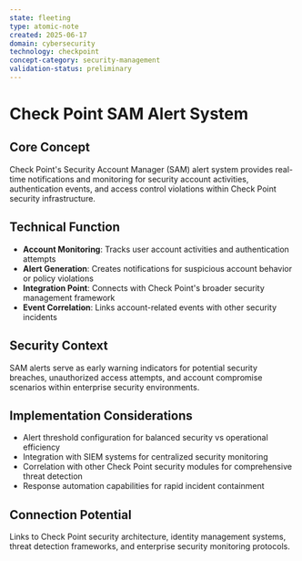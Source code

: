 ```yaml
---
state: fleeting
type: atomic-note
created: 2025-06-17
domain: cybersecurity
technology: checkpoint
concept-category: security-management
validation-status: preliminary
---
```


# Check Point SAM Alert System

## Core Concept
Check Point's Security Account Manager (SAM) alert system provides real-time notifications and monitoring for security account activities, authentication events, and access control violations within Check Point security infrastructure.

## Technical Function
- **Account Monitoring**: Tracks user account activities and authentication attempts
- **Alert Generation**: Creates notifications for suspicious account behavior or policy violations
- **Integration Point**: Connects with Check Point's broader security management framework
- **Event Correlation**: Links account-related events with other security incidents

## Security Context
SAM alerts serve as early warning indicators for potential security breaches, unauthorized access attempts, and account compromise scenarios within enterprise security environments.

## Implementation Considerations
- Alert threshold configuration for balanced security vs operational efficiency
- Integration with SIEM systems for centralized security monitoring
- Correlation with other Check Point security modules for comprehensive threat detection
- Response automation capabilities for rapid incident containment

## Connection Potential
Links to Check Point security architecture, identity management systems, threat detection frameworks, and enterprise security monitoring protocols.